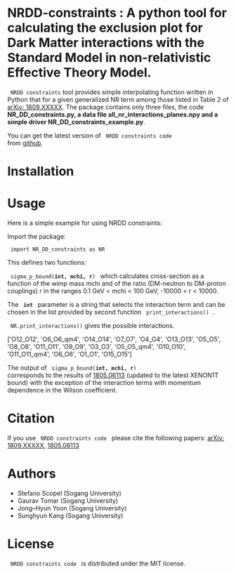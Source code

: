 # NRDD-constraints : A python tool for calculating the exclusion plot for Dark Matter interactions with the Standard Model in non-relativistic Effective Theory Model. 

<code> NRDD constraints</code> tool provides simple interpolating function written in Python
that for a given generalized NR term among those listed in Table 2 of [arXiv: 1809.XXXXX](https://arxiv.org/). The package contains only three files, the code **NR_DD_constraints.py,
a data file all_nr_interactions_planes.npy and a simple driver NR_DD_constraints_example.py**.

You can get the latest version of <code> NRDD constraints code </code> from [github](https://github.com/tomarphysics/NRDD).

# Installation

# Usage

Here is a simple example for using NRDD constraints:

Import the package:

<code> import NR_DD_constraints as NR </code>

This defines two functions:

<code> sigma_p_bound(**int, mchi, r**) </code> which calculates cross-section as a function of the wimp mass 
mchi and of the ratio (DM-neutron to DM-proton couplings) r in the ranges 0.1 GeV < mchi < 100 GeV, -10000 < r < 10000.

The <code> **int** </code> parameter is a string that selects the interaction term
and can be chosen in the list provided by second function <code> print_interactions() </code>.

<code> NR.print_interactions()</code> gives the possible interactions.

['O12_O12', 'O6_O6_qm4', 'O14_O14', 'O7_O7', 'O4_O4',
'O13_O13', 'O5_O5', 'O8_O8', 'O11_O11', 'O9_O9',
'O3_O3', 'O5_O5_qm4', 'O10_O10', 'O11_O11_qm4',
'O6_O6', 'O1_O1', 'O15_O15'] 

The output of <code> sigma_p_bound(**int, mchi, r**) </code> corresponds to the results of 
[1805.06113](https://arxiv.org/abs/1805.06113) (updated to
the latest XENON1T bound) with the exception of the interaction terms with momentum
dependence in the Wilson coefficient. 

# Citation

If you use <code> NRDD constraints code </code> please cite the following papers: [arXiv: 1809.XXXXX](https://arxiv.org/),
[1805.06113](https://arxiv.org/abs/1805.06113)

# Authors

* Stefano Scopel (Sogang University)
* Gaurav Tomar (Sogang University)
* Jong–Hyun Yoon (Sogang University)
* Sunghyun Kang (Sogang University)

# License

<code> NRDD constraints code </code> is distributed under the MIT license.
